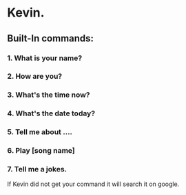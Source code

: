 # Kevin. 
## Built-In commands:

### 1. What is your name?
### 2. How are you?
### 3. What's the time now?
### 4. What's the date today?
### 5. Tell me about ....
### 6. Play [song name]
### 7. Tell me a jokes. 

If Kevin did not get your command it will search it on google.


